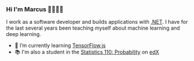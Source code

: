 ### Hi I'm Marcus 👋👨🏻‍💻

I work as a software developer and builds applications with [.NET](https://dotnet.microsoft.com). I have for the last several years been teaching myself about machine learning and deep learning.


- 🌱 I’m currently learning [TensorFlow.js](https://www.tensorflow.org/js)
- 📚 I'm also a student in the [Statistics 110: Probability](https://projects.iq.harvard.edu/stat110) on [edX](https://www.edx.org/course/introduction-to-probability)

<!--
**marcusholmgren/marcusholmgren** is a ✨ _special_ ✨ repository because its `README.md` (this file) appears on your GitHub profile.

Here are some ideas to get you started:

- 🔭 I’m currently working on ...
- 🌱 I’m currently learning ...
- 👯 I’m looking to collaborate on ...
- 🤔 I’m looking for help with ...
- 💬 Ask me about ...
- 📫 How to reach me: ...
- 😄 Pronouns: ...
- ⚡ Fun fact: ...
-->
